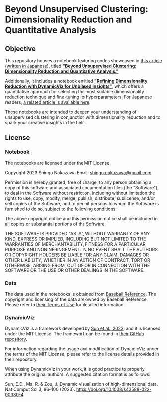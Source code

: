 
#  Beyond Unsupervised Clustering: Dimensionality Reduction and Quantitative Analysis

## Objective

This repository houses a notebook featuring codes showcased in [this article (written in Japanese)](https://zenn.dev/aidemy/articles/f1d3ba3c98b708), titled [**"Beyond Unsupervised Clustering: Dimensionality Reduction and Quantitative Analysis."**](Beyond_Unsupervised_Clustering.ipynb) 

Additionally, it includes a notebook entitled [**"Refining Dimensionality Reduction with DynamicViz for Unbiased Insights"**](Refining_Dimensionality_Reduction_with_DynamicViz_for_Unbiased_Insights.ipynb), which offers a quantitative approach for selecting the most suitable dimensionality reduction technique and fine-tuning its hyperparameters. For Japanese readers, [a related article is available here](https://zenn.dev/aidemy/articles/11f3c0deef923c).

These notebooks are intended to deepen your understanding of unsupervised clustering in conjunction with dimensionality reduction and to spark your creative insights in the field.

## License

### Notebook

The notebooks are licensed under the MIT License.

Copyright 2023 Shingo Nakazawa
Email: <shingo.nakazawa@gmail.com>

Permission is hereby granted, free of charge, to any person obtaining a copy of this software and associated documentation files (the "Software"), to deal in the Software without restriction, including without limitation the rights to use, copy, modify, merge, publish, distribute, sublicense, and/or sell copies of the Software, and to permit persons to whom the Software is furnished to do so, subject to the following conditions:

The above copyright notice and this permission notice shall be included in all copies or substantial portions of the Software.

THE SOFTWARE IS PROVIDED "AS IS", WITHOUT WARRANTY OF ANY KIND, EXPRESS OR IMPLIED, INCLUDING BUT NOT LIMITED TO THE WARRANTIES OF MERCHANTABILITY, FITNESS FOR A PARTICULAR PURPOSE AND NONINFRINGEMENT. IN NO EVENT SHALL THE AUTHORS OR COPYRIGHT HOLDERS BE LIABLE FOR ANY CLAIM, DAMAGES OR OTHER LIABILITY, WHETHER IN AN ACTION OF CONTRACT, TORT OR OTHERWISE, ARISING FROM, OUT OF OR IN CONNECTION WITH THE SOFTWARE OR THE USE OR OTHER DEALINGS IN THE SOFTWARE.

### Data

The data used in the notebooks is obtained from [Baseball Reference](https://www.baseball-reference.com/). The copyright and licensing of the data are owned by Baseball Reference. Please refer to [their Terms of Use](https://www.sports-reference.com/termsofuse.html) for detailed information.

### DynamicViz

DynamicViz is a framework developed by [Sun et al., 2023](https://www.nature.com/articles/s43588-022-00380-4), and it is licensed under the MIT License. The framework can be found in [their GitHub repository](https://github.com/sunericd/dynamicviz).

For information regarding the usage and modification of DynamicViz under the terms of the MIT License, please refer to the license details provided in their repository.

When using DynamicViz in your work, it is good practice to properly attribute the original authors. A suggested citation format is as follows:

Sun, E.D., Ma, R. & Zou, J. Dynamic visualization of high-dimensional data. Nat Comput Sci 3, 86–100 (2023). https://doi.org/10.1038/s43588-022-00380-4
